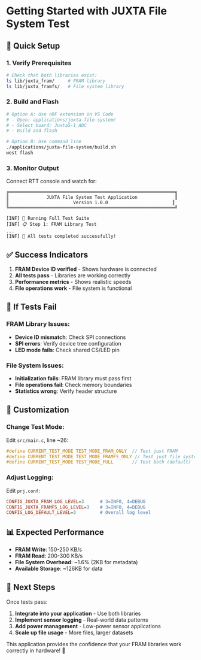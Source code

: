 # Getting Started with JUXTA File System Test

## 🎯 Quick Setup

### 1. **Verify Prerequisites**
```bash
# Check that both libraries exist:
ls lib/juxta_fram/     # FRAM library
ls lib/juxta_framfs/   # File system library
```

### 2. **Build and Flash** 
```bash
# Option A: Use nRF extension in VS Code
# - Open: applications/juxta-file-system/
# - Select board: Juxta5-1_ADC
# - Build and flash

# Option B: Use command line
./applications/juxta-file-system/build.sh
west flash
```

### 3. **Monitor Output**
Connect RTT console and watch for:
```
╔══════════════════════════════════════════════════════════════╗
║              JUXTA File System Test Application              ║
║                        Version 1.0.0                        ║
╚══════════════════════════════════════════════════════════════╝

[INF] 🚀 Running Full Test Suite
[INF] 📋 Step 1: FRAM Library Test
...
[INF] 🎉 All tests completed successfully!
```

## ✅ Success Indicators

1. **FRAM Device ID verified** - Shows hardware is connected
2. **All tests pass** - Libraries are working correctly  
3. **Performance metrics** - Shows realistic speeds
4. **File operations work** - File system is functional

## 🚨 If Tests Fail

### FRAM Library Issues:
- **Device ID mismatch**: Check SPI connections
- **SPI errors**: Verify device tree configuration
- **LED mode fails**: Check shared CS/LED pin

### File System Issues:
- **Initialization fails**: FRAM library must pass first
- **File operations fail**: Check memory boundaries
- **Statistics wrong**: Verify header structure

## 🔧 Customization

### Change Test Mode:
Edit `src/main.c`, line ~26:
```c
#define CURRENT_TEST_MODE TEST_MODE_FRAM_ONLY  // Test just FRAM
#define CURRENT_TEST_MODE TEST_MODE_FRAMFS_ONLY // Test just file system  
#define CURRENT_TEST_MODE TEST_MODE_FULL       // Test both (default)
```

### Adjust Logging:
Edit `prj.conf`:
```ini
CONFIG_JUXTA_FRAM_LOG_LEVEL=3      # 3=INFO, 4=DEBUG
CONFIG_JUXTA_FRAMFS_LOG_LEVEL=3    # 3=INFO, 4=DEBUG
CONFIG_LOG_DEFAULT_LEVEL=3         # Overall log level
```

## 📊 Expected Performance

- **FRAM Write**: 150-250 KB/s
- **FRAM Read**: 200-300 KB/s  
- **File System Overhead**: ~1.6% (2KB for metadata)
- **Available Storage**: ~126KB for data

## 🔄 Next Steps

Once tests pass:

1. **Integrate into your application** - Use both libraries
2. **Implement sensor logging** - Real-world data patterns
3. **Add power management** - Low-power sensor applications
4. **Scale up file usage** - More files, larger datasets

This application provides the confidence that your FRAM libraries work correctly in hardware! 🎉 